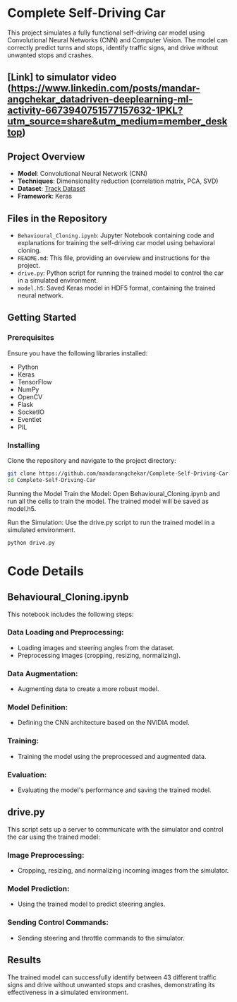# Complete Self-Driving Car

This project simulates a fully functional self-driving car model using Convolutional Neural Networks (CNN) and Computer Vision. The model can correctly predict turns and stops, identify traffic signs, and drive without unwanted stops and crashes.

## [Link] to simulator video (https://www.linkedin.com/posts/mandar-angchekar_datadriven-deeplearning-ml-activity-6673940751577157632-1PKL?utm_source=share&utm_medium=member_desktop)

## Project Overview

- **Model**: Convolutional Neural Network (CNN)
- **Techniques**: Dimensionality reduction (correlation matrix, PCA, SVD)
- **Dataset**: [Track Dataset](https://github.com/mandarangchekar/Track)
- **Framework**: Keras

## Files in the Repository

- `Behavioural_Cloning.ipynb`: Jupyter Notebook containing code and explanations for training the self-driving car model using behavioral cloning.
- `README.md`: This file, providing an overview and instructions for the project.
- `drive.py`: Python script for running the trained model to control the car in a simulated environment.
- `model.h5`: Saved Keras model in HDF5 format, containing the trained neural network.

## Getting Started

### Prerequisites

Ensure you have the following libraries installed:
- Python
- Keras
- TensorFlow
- NumPy
- OpenCV
- Flask
- SocketIO
- Eventlet
- PIL

### Installing

Clone the repository and navigate to the project directory:
```sh
git clone https://github.com/mandarangchekar/Complete-Self-Driving-Car.git
cd Complete-Self-Driving-Car
```

Running the Model
Train the Model:
Open Behavioural_Cloning.ipynb and run all the cells to train the model. The trained model will be saved as model.h5.

Run the Simulation:
Use the drive.py script to run the trained model in a simulated environment.

```sh
python drive.py
```

# Code Details

## Behavioural_Cloning.ipynb

This notebook includes the following steps:

### Data Loading and Preprocessing:
- Loading images and steering angles from the dataset.
- Preprocessing images (cropping, resizing, normalizing).

### Data Augmentation:
- Augmenting data to create a more robust model.

### Model Definition:
- Defining the CNN architecture based on the NVIDIA model.

### Training:
- Training the model using the preprocessed and augmented data.

### Evaluation:
- Evaluating the model's performance and saving the trained model.

## drive.py

This script sets up a server to communicate with the simulator and control the car using the trained model:

### Image Preprocessing:
- Cropping, resizing, and normalizing incoming images from the simulator.

### Model Prediction:
- Using the trained model to predict steering angles.

### Sending Control Commands:
- Sending steering and throttle commands to the simulator.

## Results

The trained model can successfully identify between 43 different traffic signs and drive without unwanted stops and crashes, demonstrating its effectiveness in a simulated environment.
